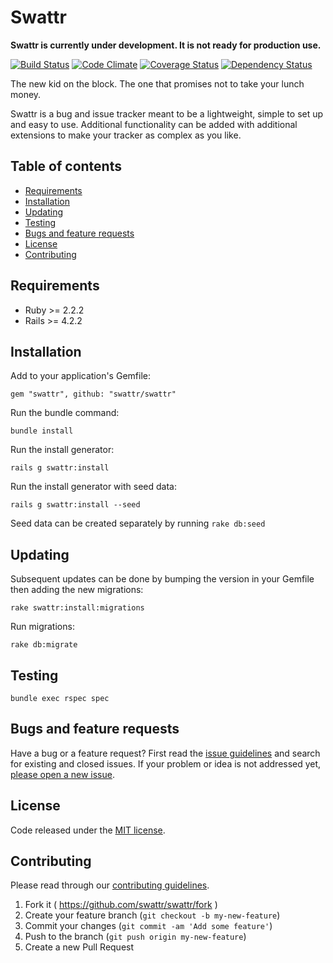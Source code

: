 # Swattr

**Swattr is currently under development. It is not ready for production use.**

[![Build Status](https://travis-ci.org/swattr/swattr.svg?branch=master)](https://travis-ci.org/swattr/swattr)
[![Code Climate](https://codeclimate.com/github/swattr/swattr/badges/gpa.svg)](https://codeclimate.com/github/swattr/swattr)
[![Coverage Status](https://coveralls.io/repos/swattr/swattr/badge.svg?branch=master&service=github)](https://coveralls.io/github/swattr/swattr?branch=master)
[![Dependency Status](https://gemnasium.com/swattr/swattr.svg)](https://gemnasium.com/swattr/swattr)

The new kid on the block. The one that promises not to take your lunch money.

Swattr is a bug and issue tracker meant to be a lightweight, simple to set up and easy to use. Additional functionality can be added with additional extensions to make your tracker as complex as you like.

## Table of contents

* [Requirements](#requirements)
* [Installation](#installation)
* [Updating](#updating)
* [Testing](#testing)
* [Bugs and feature requests](#bugs-and-feature-requests)
* [License](#license)
* [Contributing](#contributing)

## Requirements

- Ruby >= 2.2.2
- Rails >= 4.2.2

## Installation

Add to your application's Gemfile:

```
gem "swattr", github: "swattr/swattr"
```

Run the bundle command:

```
bundle install
```

Run the install generator:

```
rails g swattr:install
```

Run the install generator with seed data:

```
rails g swattr:install --seed
```

Seed data can be created separately by running `rake db:seed`

## Updating

Subsequent updates can be done by bumping the version in your Gemfile then adding the new migrations:

```
rake swattr:install:migrations
```

Run migrations:

```
rake db:migrate
```

## Testing

```
bundle exec rspec spec
```

## Bugs and feature requests

Have a bug or a feature request? First read the [issue guidelines](https://github.com/swattr/swattr/blob/master/CONTRIBUTING.md#using-the-issue-tracker) and search for existing and closed issues. If your problem or idea is not addressed yet, [please open a new issue](https://github.com/swattr/swattr/issues/new).

## License

Code released under the [MIT license](https://github.com/swattr/swattr/blob/master/MIT-LICENSE).

## Contributing

Please read through our [contributing guidelines](https://github.com/swattr/swattr/blob/master/CONTRIBUTING.md).

1. Fork it ( https://github.com/swattr/swattr/fork )
2. Create your feature branch (`git checkout -b my-new-feature`)
3. Commit your changes (`git commit -am 'Add some feature'`)
4. Push to the branch (`git push origin my-new-feature`)
5. Create a new Pull Request

